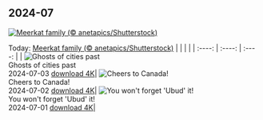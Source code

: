 ## 2024-07
[![Meerkat family (© anetapics/Shutterstock)](https://cn.bing.com/th?id=OHR.MeerkatManor_EN-US4231814766_UHD.jpg&w=1000)](https://cn.bing.com/th?id=OHR.MeerkatManor_EN-US4231814766_UHD.jpg&pid=hp&w=3840&h=2160&rs=1&c=4)

Today: [Meerkat family (© anetapics/Shutterstock)](https://cn.bing.com/th?id=OHR.MeerkatManor_EN-US4231814766_UHD.jpg&pid=hp&w=3840&h=2160&rs=1&c=4)
  |      |      |      |
| :----: | :----: | :----: |
| ![Ghosts of cities past](https://cn.bing.com/th?id=OHR.ItalicaRuins_EN-US4110786318_UHD.jpg&pid=hp&w=384&h=216&rs=1&c=4) <br/> Ghosts of cities past <br/> 2024-07-03  [download 4K](https://cn.bing.com/th?id=OHR.ItalicaRuins_EN-US4110786318_UHD.jpg&pid=hp&w=3840&h=2160&rs=1&c=4)| ![Cheers to Canada!](https://cn.bing.com/th?id=OHR.FisgardLighthouse_EN-US3880792118_UHD.jpg&pid=hp&w=384&h=216&rs=1&c=4) <br/> Cheers to Canada! <br/> 2024-07-02  [download 4K](https://cn.bing.com/th?id=OHR.FisgardLighthouse_EN-US3880792118_UHD.jpg&pid=hp&w=3840&h=2160&rs=1&c=4)| ![You won't forget 'Ubud' it!](https://cn.bing.com/th?id=OHR.UbudBali_EN-US3541248173_UHD.jpg&pid=hp&w=384&h=216&rs=1&c=4) <br/> You won't forget 'Ubud' it! <br/> 2024-07-01  [download 4K](https://cn.bing.com/th?id=OHR.UbudBali_EN-US3541248173_UHD.jpg&pid=hp&w=3840&h=2160&rs=1&c=4)|

